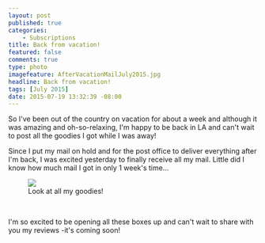 ```yaml
---
layout: post
published: true
categories: 
    - Subscriptions
title: Back from vacation!
featured: false
comments: true
type: photo
imagefeature: AfterVacationMailJuly2015.jpg
headline: Back from vacation!
tags: [July 2015]
date: 2015-07-19 13:32:39 -08:00
---
```

<p></p>

<p><i class="icon-plane"></i> So I've been out of the country on vacation for about a week and although it was amazing and oh-so-relaxing, I'm happy to be back in LA and can't wait to post all the goodies I got while I was away!</p>

<p>Since I put my mail on hold and for the post office to deliver everything after I'm back, I was excited yesterday to finally receive all my mail. Little did I know how much mail I got in only 1 week's time...</p>

<figure>
        <img src='/images/AfterVacationMailJuly2015.jpg'>
        <figcaption>Look at all my goodies!</figcaption>
</figure>
<br>

<p>I'm so excited to be opening all these boxes up and can't wait to share with you my reviews -it's coming soon!</p>
